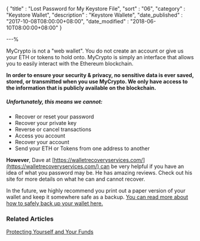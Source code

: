 {
"title"       : "Lost Password for My Keystore File",
"sort"        : "06",
"category"    : "Keystore Wallet",
"description" : "Keystore Wallete",
"date_published" : "2017-10-08T08:00:00+08:00",
"date_modified"  : "2018-06-10T08:00:00+08:00"
}

---%


MyCrypto is not a "web wallet". You do not create an account or give us your ETH or tokens to hold onto. MyCrypto is simply an interface that allows you to easily interact with the Ethereum blockchain.

**In order to ensure your security & privacy, no sensitive data is ever saved, stored, or transmitted when you use MyCrypto. We only have access to the information that is publicly available on the blockchain.**

##### Unfortunately, this means we cannot:

*   Recover or reset your password
*   Recover your private key
*   Reverse or cancel transactions
*   Access you account
*   Recover your account
*   Send your ETH or Tokens from one address to another

**However**, Dave at [https://walletrecoveryservices.com/](https://walletrecoveryservices.com/) can be very helpful if you have an idea of what you password may be. He has amazing reviews. Check out his site for more details on what he can and cannot recover.

In the future, we highly recommend you print out a paper version of your wallet and keep it somewhere safe as a backup. [You can read more about how to safely back up your wallet here.](https://support.mycrypto.com/getting-started/backing-up-your-new-wallet.html)

### Related Articles

[Protecting Yourself and Your Funds](https://support.mycrypto.com/security/securing-your-ethereum.html)


